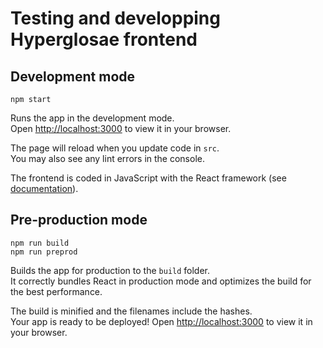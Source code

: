 # Testing and developping Hyperglosae frontend

## Development mode

```
npm start
```

Runs the app in the development mode.\
Open [http://localhost:3000](http://localhost:3000) to view it in your browser.

The page will reload when you update code in `src`.\
You may also see any lint errors in the console.

The frontend is coded in JavaScript with the React framework (see [documentation](https://reactjs.org/docs/getting-started.html)).

## Pre-production mode

```
npm run build
npm run preprod
```

Builds the app for production to the `build` folder.\
It correctly bundles React in production mode and optimizes the build for the best performance.

The build is minified and the filenames include the hashes.\
Your app is ready to be deployed!
Open [http://localhost:3000](http://localhost:3000) to view it in your browser.

